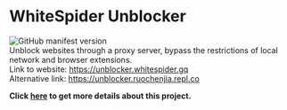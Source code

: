 # WhiteSpider Unblocker
![GitHub manifest version](https://img.shields.io/github/manifest-json/v/ruochenjia/whitespider-unblocker-static) <br/>
Unblock websites through a proxy server, bypass the restrictions of local network and browser extensions. <br />
Link to website: https://unblocker.whitespider.gq <br />
Alternative link: https://unblocker.ruochenjia.repl.co <br />

<b>Click <a href="https://github.com/ruochenjia/whitespider-unblocker" target="_blank">here</a> to get more details about this project.</b>
